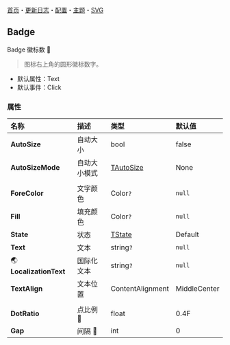 ﻿[首页](../Home.md)・[更新日志](../UpdateLog.md)・[配置](../Config.md)・[主题](../Theme.md)・[SVG](../SVG.md)

## Badge

Badge 徽标数 👚

> 图标右上角的圆形徽标数字。

- 默认属性：Text
- 默认事件：Click

### 属性

名称 | 描述 | 类型 | 默认值 |
:--|:--|:--|:--|
**AutoSize** | 自动大小 | bool | false |
**AutoSizeMode** | 自动大小模式 | [TAutoSize](Enum.md#tautosize) | None |
||||
**ForeColor** | 文字颜色 | Color`?` | `null` |
**Fill** | 填充颜色 | Color`?` | `null` |
**State** | 状态 | [TState](Enum.md#tstate) | Default |
**Text** | 文本 | string`?` | `null` |
🌏 **LocalizationText** | 国际化文本 | string`?` | `null` |
**TextAlign** | 文本位置 | ContentAlignment | MiddleCenter |
||||
**DotRatio** | 点比例 🔴 | float | 0.4F |
**Gap** | 间隔 🔴 | int | 0 |